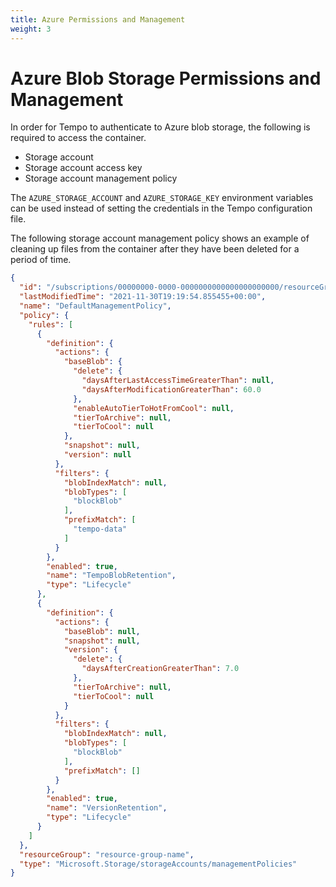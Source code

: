 ```yaml
---
title: Azure Permissions and Management
weight: 3
---
```


# Azure Blob Storage Permissions and Management

In order for Tempo to authenticate to Azure blob storage, the following is
required to access the container.

* Storage account
* Storage account access key
* Storage account management policy

The `AZURE_STORAGE_ACCOUNT` and `AZURE_STORAGE_KEY` environment variables can
be used instead of setting the credentials in the Tempo configuration file.

The following storage account management policy shows an example of cleaning up
files from the container after they have been deleted for a period of time.

```json
{
  "id": "/subscriptions/00000000-0000-0000000000000000000000/resourceGroups/resourceGroupName/providers/Microsoft.Storage/storageAccounts/accountName/managementPolicies/default",
  "lastModifiedTime": "2021-11-30T19:19:54.855455+00:00",
  "name": "DefaultManagementPolicy",
  "policy": {
    "rules": [
      {
        "definition": {
          "actions": {
            "baseBlob": {
              "delete": {
                "daysAfterLastAccessTimeGreaterThan": null,
                "daysAfterModificationGreaterThan": 60.0
              },
              "enableAutoTierToHotFromCool": null,
              "tierToArchive": null,
              "tierToCool": null
            },
            "snapshot": null,
            "version": null
          },
          "filters": {
            "blobIndexMatch": null,
            "blobTypes": [
              "blockBlob"
            ],
            "prefixMatch": [
              "tempo-data"
            ]
          }
        },
        "enabled": true,
        "name": "TempoBlobRetention",
        "type": "Lifecycle"
      },
      {
        "definition": {
          "actions": {
            "baseBlob": null,
            "snapshot": null,
            "version": {
              "delete": {
                "daysAfterCreationGreaterThan": 7.0
              },
              "tierToArchive": null,
              "tierToCool": null
            }
          },
          "filters": {
            "blobIndexMatch": null,
            "blobTypes": [
              "blockBlob"
            ],
            "prefixMatch": []
          }
        },
        "enabled": true,
        "name": "VersionRetention",
        "type": "Lifecycle"
      }
    ]
  },
  "resourceGroup": "resource-group-name",
  "type": "Microsoft.Storage/storageAccounts/managementPolicies"
}
```
